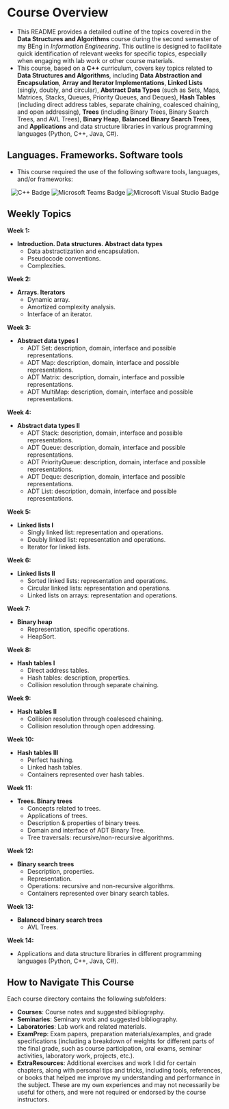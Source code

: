 # Course Overview

- This README provides a detailed outline of the topics covered in the **Data Structures and Algorithms** course during the second semester of my BEng in _Information Engineering_. This outline is designed to facilitate quick identification of relevant weeks for specific topics, especially when engaging with lab work or other course materials.
- This course, based on a **C++** curriculum, covers key topics related to **Data Structures and Algorithms**, including **Data Abstraction and Encapsulation**, **Array and Iterator Implementations**, **Linked Lists** (singly, doubly, and circular), **Abstract Data Types** (such as Sets, Maps, Matrices, Stacks, Queues, Priority Queues, and Deques), **Hash Tables** (including direct address tables, separate chaining, coalesced chaining, and open addressing), **Trees** (including Binary Trees, Binary Search Trees, and AVL Trees), **Binary Heap**, **Balanced Binary Search Trees**, and **Applications** and data structure libraries in various programming languages (Python, C++, Java, C#).

## Languages. Frameworks. Software tools

- This course required the use of the following software tools, languages, and/or frameworks:

<div align="center">
  
<p>
<img alt="C++ Badge" src="https://img.shields.io/badge/C++-%2300599C?style=for-the-badge&logo=cplusplus&logoColor=white">
<img alt="Microsoft Teams Badge" src="https://img.shields.io/badge/MicrosoftTeams-%236264A7?style=for-the-badge&logo=microsoftteams&logoColor=white">
<img alt="Microsoft Visual Studio Badge" src="https://img.shields.io/badge/Microsoft Visual Studio-%2368217A?style=for-the-badge&logo=microsoftvisualstudio&logoColor=white">
</p>
  
</div>

## Weekly Topics

**Week 1:** 
- **Introduction. Data structures. Abstract data types**
  - Data abstractization and encapsulation.
  - Pseudocode conventions.
  - Complexities.

**Week 2:**
- **Arrays. Iterators**
  - Dynamic array.
  - Amortized complexity analysis.
  - Interface of an iterator.

**Week 3:**
- **Abstract data types I**
  - ADT Set: description, domain, interface and possible representations.
  - ADT Map: description, domain, interface and possible representations.
  - ADT Matrix: description, domain, interface and possible representations.
  - ADT MultiMap: description, domain, interface and possible representations.

**Week 4:**
- **Abstract data types II**
  - ADT Stack: description, domain, interface and possible representations.
  - ADT Queue: description, domain, interface and possible representations.
  - ADT PriorityQueue: description, domain, interface and possible representations.
  - ADT Deque: description, domain, interface and possible representations.
  - ADT List: description, domain, interface and possible representations.

**Week 5:**
- **Linked lists I**
  - Singly linked list: representation and operations.
  - Doubly linked list: representation and operations.
  - Iterator for linked lists.

**Week 6:**
- **Linked lists II**
  - Sorted linked lists: representation and operations.
  - Circular linked lists: representation and operations.
  - Linked lists on arrays: representation and operations.

**Week 7:**
- **Binary heap**
  - Representation, specific operations.
  - HeapSort.

**Week 8:**
- **Hash tables I**
  - Direct address tables.
  - Hash tables: description, properties.
  - Collision resolution through separate chaining.

**Week 9:**
- **Hash tables II**
  - Collision resolution through coalesced chaining.
  - Collision resolution through open addressing.

**Week 10:**
- **Hash tables III**
  - Perfect hashing.
  - Linked hash tables.
  - Containers represented over hash tables.

**Week 11:**
- **Trees. Binary trees**
  - Concepts related to trees.
  - Applications of trees.
  - Description & properties of binary trees.
  - Domain and interface of ADT Binary Tree.
  - Tree traversals: recursive/non-recursive algorithms.

**Week 12:**
- **Binary search trees**
  - Description, properties.
  - Representation.
  - Operations: recursive and non-recursive algorithms.
  - Containers represented over binary search tables.

**Week 13:**
- **Balanced binary search trees**
  - AVL Trees.

**Week 14:**
- Applications and data structure libraries in different programming languages (Python, C++, Java, C#). 

## How to Navigate This Course

Each course directory contains the following subfolders:

- **Courses**: Course notes and suggested bibliography.
- **Seminaries**: Seminary work and suggested bibliography.
- **Laboratories**: Lab work and related materials.
- **ExamPrep**: Exam papers, preparation materials/examples, and grade specifications (including a breakdown of weights for different parts of the final grade, such as course participation, oral exams, seminar activities, laboratory work, projects, etc.).
- **ExtraResources**: Additional exercises and work I did for certain chapters, along with personal tips and tricks, including tools, references, or books that helped me improve my understanding and performance in the subject. These are my own experiences and may not necessarily be useful for others, and were not required or endorsed by the course instructors.




